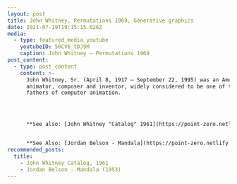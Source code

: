```yaml
---
layout: post
title: John Whitney, Permutations 1969, Generative graphics
date: 2021-07-19T19:15:15.626Z
media:
  - type: featured_media_youtube
    youtubeID: 50CV6_tDJ9M
    caption: John Whitney – Permutations 1969
post_content:
  - type: post_content
    content: >-
      John Whitney, Sr. (April 8, 1917 – September 22, 1995) was an American
      animator, composer and inventor, widely considered to be one of the
      fathers of computer animation.




      **See also: [John Whitney "Catalog" 1961](https://point-zero.netlify.app/john-whitney-catalog-1961)**


      **See Also: [Jordan Belson - Mandala](https://point-zero.netlify.app/jordan-belson-mandala)**
recommended_posts:
  title:
    - John Whitney Catalog, 1961
    - Jordan Belson - Mandala (1953)
---
```

